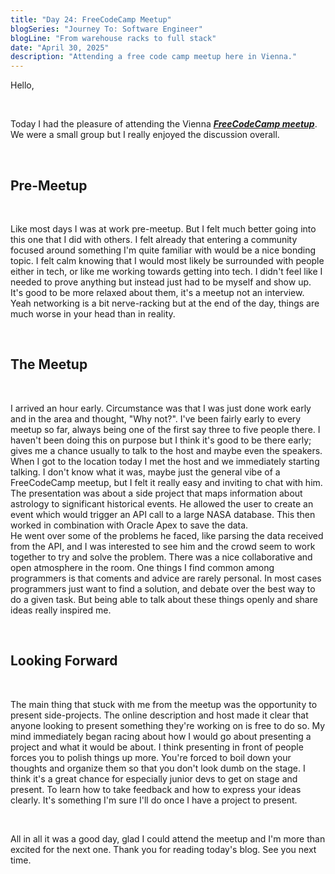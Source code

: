 ```yaml
---
title: "Day 24: FreeCodeCamp Meetup"
blogSeries: "Journey To: Software Engineer"
blogLine: "From warehouse racks to full stack"
date: "April 30, 2025"
description: "Attending a free code camp meetup here in Vienna."
---
```


Hello,

<br>

Today I had the pleasure of attending the Vienna **_[FreeCodeCamp meetup](https://www.meetup.com/de-DE/fccvienna/)_**. We were a small group but I really enjoyed the discussion overall.

<br>

## Pre-Meetup

<br>

Like most days I was at work pre-meetup. But I felt much better going into this one that I did with others. I felt already that entering a community focused around something I'm quite familiar with would be a nice bonding topic. I felt calm knowing that I would most likely be surrounded with people either in tech, or like me working towards getting into tech. I didn't feel like I needed to prove anything but instead just had to be myself and show up. It's good to be more relaxed about them, it's a meetup not an interview. Yeah networking is a bit nerve-racking but at the end of the day, things are much worse in your head than in reality.

<br>

## The Meetup

<br>

I arrived an hour early. Circumstance was that I was just done work early and in the area and thought, "Why not?". I've been fairly early to every meetup so far, always being one of the first say three to five people there. I haven't been doing this on purpose but I think it's good to be there early; gives me a chance usually to talk to the host and maybe even the speakers.  
When I got to the location today I met the host and we immediately starting talking. I don't know what it was, maybe just the general vibe of a FreeCodeCamp meetup, but I felt it really easy and inviting to chat with him.  
The presentation was about a side project that maps information about astrology to significant historical events. He allowed the user to create an event which would trigger an API call to a large NASA database. This then worked in combination with Oracle Apex to save the data.  
He went over some of the problems he faced, like parsing the data received from the API, and I was interested to see him and the crowd seem to work together to try and solve the problem. There was a nice collaborative and open atmosphere in the room. One things I find common among programmers is that coments and advice are rarely personal. In most cases programmers just want to find a solution, and debate over the best way to do a given task. But being able to talk about these things openly and share ideas really inspired me.

<br>

## Looking Forward

<br>

The main thing that stuck with me from the meetup was the opportunity to present side-projects. The online description and host made it clear that anyone looking to present something they're working on is free to do so. My mind immediately began racing about how I would go about presenting a project and what it would be about. I think presenting in front of people forces you to polish things up more. You're forced to boil down your thoughts and organize them so that you don't look dumb on the stage. I think it's a great chance for especially junior devs to get on stage and present. To learn how to take feedback and how to express your ideas clearly. It's something I'm sure I'll do once I have a project to present.

<br>

All in all it was a good day, glad I could attend the meetup and I'm more than excited for the next one. Thank you for reading today's blog. See you next time.
